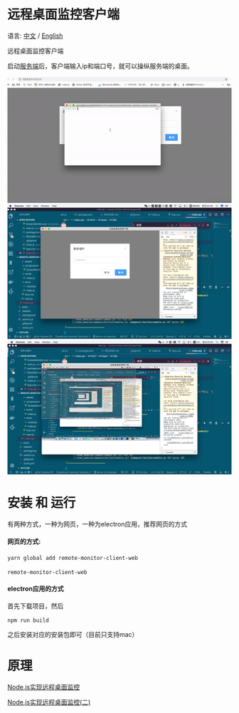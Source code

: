 # 远程桌面监控客户端

语言: [中文](README_zh.md) / [English](README.md)

远程桌面监控客户端

启动[服务端](https://github.com/lingxiaoguang/remote-monitor-server)后，客户端输入ip和端口号，就可以操纵服务端的桌面。

![](./remote-monitor.gif)
![1](case1.png)
![2](case2.png)

# 安装 和 运行

有两种方式，一种为网页，一种为electron应用，推荐网页的方式

#### 网页的方式:

```
yarn global add remote-monitor-client-web

remote-monitor-client-web 
```
#### electron应用的方式

首先下载项目，然后
```
npm run build
```
之后安装对应的安装包即可（目前只支持mac）


# 原理

[Node.js实现远程桌面监控](https://juejin.im/post/5d18d4c36fb9a07ecb0bbe7b)

[Node.js实现远程桌面监控(二)](https://juejin.im/post/5d1b9b8d5188251d00042828)
